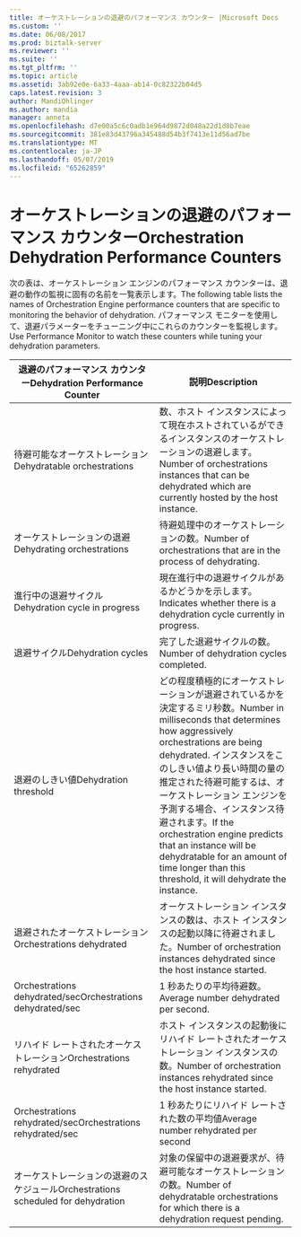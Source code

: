 ```yaml
---
title: オーケストレーションの退避のパフォーマンス カウンター |Microsoft Docs
ms.custom: ''
ms.date: 06/08/2017
ms.prod: biztalk-server
ms.reviewer: ''
ms.suite: ''
ms.tgt_pltfrm: ''
ms.topic: article
ms.assetid: 3ab92e0e-6a33-4aaa-ab14-0c82322b04d5
caps.latest.revision: 3
author: MandiOhlinger
ms.author: mandia
manager: anneta
ms.openlocfilehash: d7e00a5c6c0adb1e964d9872d048a22d1d8b7eae
ms.sourcegitcommit: 381e83d43796a345488d54b3f7413e11d56ad7be
ms.translationtype: MT
ms.contentlocale: ja-JP
ms.lasthandoff: 05/07/2019
ms.locfileid: "65262859"
---
```

# <a name="orchestration-dehydration-performance-counters"></a><span data-ttu-id="0cf2b-102">オーケストレーションの退避のパフォーマンス カウンター</span><span class="sxs-lookup"><span data-stu-id="0cf2b-102">Orchestration Dehydration Performance Counters</span></span>
<span data-ttu-id="0cf2b-103">次の表は、オーケストレーション エンジンのパフォーマンス カウンターは、退避の動作の監視に固有の名前を一覧表示します。</span><span class="sxs-lookup"><span data-stu-id="0cf2b-103">The following table lists the names of Orchestration Engine performance counters that are specific to monitoring the behavior of dehydration.</span></span> <span data-ttu-id="0cf2b-104">パフォーマンス モニターを使用して、退避パラメーターをチューニング中にこれらのカウンターを監視します。</span><span class="sxs-lookup"><span data-stu-id="0cf2b-104">Use Performance Monitor to watch these counters while tuning your dehydration parameters.</span></span>  
  
|<span data-ttu-id="0cf2b-105">退避のパフォーマンス カウンター</span><span class="sxs-lookup"><span data-stu-id="0cf2b-105">Dehydration Performance Counter</span></span>|<span data-ttu-id="0cf2b-106">説明</span><span class="sxs-lookup"><span data-stu-id="0cf2b-106">Description</span></span>|  
|-------------------------------------|-----------------|  
|<span data-ttu-id="0cf2b-107">待避可能なオーケストレーション</span><span class="sxs-lookup"><span data-stu-id="0cf2b-107">Dehydratable orchestrations</span></span>|<span data-ttu-id="0cf2b-108">数、ホスト インスタンスによって現在ホストされているができるインスタンスのオーケストレーションの退避します。</span><span class="sxs-lookup"><span data-stu-id="0cf2b-108">Number of orchestrations instances that can be dehydrated which are currently hosted by the host instance.</span></span>|  
|<span data-ttu-id="0cf2b-109">オーケストレーションの退避</span><span class="sxs-lookup"><span data-stu-id="0cf2b-109">Dehydrating orchestrations</span></span>|<span data-ttu-id="0cf2b-110">待避処理中のオーケストレーションの数。</span><span class="sxs-lookup"><span data-stu-id="0cf2b-110">Number of orchestrations that are in the process of dehydrating.</span></span>|  
|<span data-ttu-id="0cf2b-111">進行中の退避サイクル</span><span class="sxs-lookup"><span data-stu-id="0cf2b-111">Dehydration cycle in progress</span></span>|<span data-ttu-id="0cf2b-112">現在進行中の退避サイクルがあるかどうかを示します。</span><span class="sxs-lookup"><span data-stu-id="0cf2b-112">Indicates whether there is a dehydration cycle currently in progress.</span></span>|  
|<span data-ttu-id="0cf2b-113">退避サイクル</span><span class="sxs-lookup"><span data-stu-id="0cf2b-113">Dehydration cycles</span></span>|<span data-ttu-id="0cf2b-114">完了した退避サイクルの数。</span><span class="sxs-lookup"><span data-stu-id="0cf2b-114">Number of dehydration cycles completed.</span></span>|  
|<span data-ttu-id="0cf2b-115">退避のしきい値</span><span class="sxs-lookup"><span data-stu-id="0cf2b-115">Dehydration threshold</span></span>|<span data-ttu-id="0cf2b-116">どの程度積極的にオーケストレーションが退避されているかを決定するミリ秒数。</span><span class="sxs-lookup"><span data-stu-id="0cf2b-116">Number in milliseconds that determines how aggressively orchestrations are being dehydrated.</span></span> <span data-ttu-id="0cf2b-117">インスタンスをこのしきい値より長い時間の量の推定された待避可能するは、オーケストレーション エンジンを予測する場合、インスタンス待避されます。</span><span class="sxs-lookup"><span data-stu-id="0cf2b-117">If the orchestration engine predicts that an instance will be dehydratable for an amount of time longer than this threshold, it will dehydrate the instance.</span></span>|  
|<span data-ttu-id="0cf2b-118">退避されたオーケストレーション</span><span class="sxs-lookup"><span data-stu-id="0cf2b-118">Orchestrations dehydrated</span></span>|<span data-ttu-id="0cf2b-119">オーケストレーション インスタンスの数は、ホスト インスタンスの起動以降に待避されました。</span><span class="sxs-lookup"><span data-stu-id="0cf2b-119">Number of orchestration instances dehydrated since the host instance started.</span></span>|  
|<span data-ttu-id="0cf2b-120">Orchestrations dehydrated/sec</span><span class="sxs-lookup"><span data-stu-id="0cf2b-120">Orchestrations dehydrated/sec</span></span>|<span data-ttu-id="0cf2b-121">1 秒あたりの平均待避数。</span><span class="sxs-lookup"><span data-stu-id="0cf2b-121">Average number dehydrated per second.</span></span>|  
|<span data-ttu-id="0cf2b-122">リハイド レートされたオーケストレーション</span><span class="sxs-lookup"><span data-stu-id="0cf2b-122">Orchestrations rehydrated</span></span>|<span data-ttu-id="0cf2b-123">ホスト インスタンスの起動後にリハイド レートされたオーケストレーション インスタンスの数。</span><span class="sxs-lookup"><span data-stu-id="0cf2b-123">Number of orchestration instances rehydrated since the host instance started.</span></span>|  
|<span data-ttu-id="0cf2b-124">Orchestrations rehydrated/sec</span><span class="sxs-lookup"><span data-stu-id="0cf2b-124">Orchestrations rehydrated/sec</span></span>|<span data-ttu-id="0cf2b-125">1 秒あたりにリハイド レートされた数の平均値</span><span class="sxs-lookup"><span data-stu-id="0cf2b-125">Average number rehydrated per second</span></span>|  
|<span data-ttu-id="0cf2b-126">オーケストレーションの退避のスケジュール</span><span class="sxs-lookup"><span data-stu-id="0cf2b-126">Orchestrations scheduled for dehydration</span></span>|<span data-ttu-id="0cf2b-127">対象の保留中の退避要求が、待避可能なオーケストレーションの数。</span><span class="sxs-lookup"><span data-stu-id="0cf2b-127">Number of dehydratable orchestrations for which there is a dehydration request pending.</span></span>|